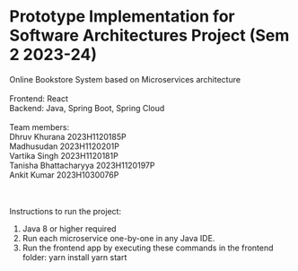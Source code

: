 # Prototype Implementation for Software Architectures Project (Sem 2 2023-24) <br>
Online Bookstore System based on Microservices architecture <br><br>
Frontend: React<br>
Backend: Java, Spring Boot, Spring Cloud <br>
<br>
Team members:<br>
Dhruv Khurana 2023H1120185P <br>
Madhusudan 2023H1120201P <br>
Vartika Singh 2023H1120181P <br>
Tanisha Bhattacharyya 2023H1120197P <br>
Ankit Kumar 2023H1030076P <br>

<br><br>
Instructions to run the project:
1. Java 8 or higher required
2. Run each microservice one-by-one in any Java IDE.
3. Run the frontend app by executing these commands in the frontend folder:
   yarn install
   yarn start

